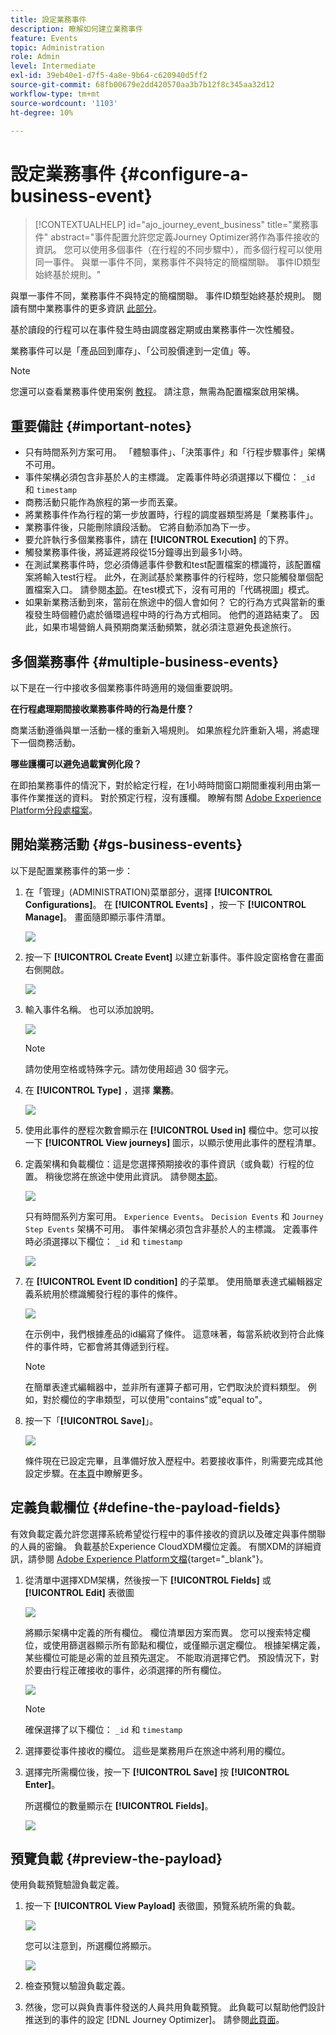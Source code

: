 ```yaml
---
title: 設定業務事件
description: 瞭解如何建立業務事件
feature: Events
topic: Administration
role: Admin
level: Intermediate
exl-id: 39eb40e1-d7f5-4a8e-9b64-c620940d5ff2
source-git-commit: 68fb00679e2dd420570aa3b7b12f8c345aa32d12
workflow-type: tm+mt
source-wordcount: '1103'
ht-degree: 10%

---
```


# 設定業務事件 {#configure-a-business-event}

>[!CONTEXTUALHELP]
>id="ajo_journey_event_business"
>title="業務事件"
>abstract="事件配置允許您定義Journey Optimizer將作為事件接收的資訊。 您可以使用多個事件（在行程的不同步驟中），而多個行程可以使用同一事件。 與單一事件不同，業務事件不與特定的簡檔關聯。 事件ID類型始終基於規則。"

與單一事件不同，業務事件不與特定的簡檔關聯。 事件ID類型始終基於規則。 閱讀有關中業務事件的更多資訊 [此部分](../event/about-events.md)。

基於讀段的行程可以在事件發生時由調度器定期或由業務事件一次性觸發。

業務事件可以是「產品回到庫存」、「公司股價達到一定值」等。

>[!NOTE]
>
>您還可以查看業務事件使用案例 [教程](https://experienceleague.adobe.com/docs/journey-optimizer-learn/tutorials/create-journeys/use-case-business-event.html)。 請注意，無需為配置檔案啟用架構。

## 重要備註 {#important-notes}

* 只有時間系列方案可用。 「體驗事件」、「決策事件」和「行程步驟事件」架構不可用。
* 事件架構必須包含非基於人的主標識。 定義事件時必須選擇以下欄位： `_id` 和 `timestamp`
* 商務活動只能作為旅程的第一步而丟棄。
* 將業務事件作為行程的第一步放置時，行程的調度器類型將是「業務事件」。
* 業務事件後，只能刪除讀段活動。 它將自動添加為下一步。
* 要允許執行多個業務事件，請在 **[!UICONTROL Execution]** 的下界。
* 觸發業務事件後，將延遲將段從15分鐘導出到最多1小時。
* 在測試業務事件時，您必須傳遞事件參數和test配置檔案的標識符，該配置檔案將輸入test行程。 此外，在測試基於業務事件的行程時，您只能觸發單個配置檔案入口。 請參閱[本節](../building-journeys/testing-the-journey.md#test-business)。在test模式下，沒有可用的「代碼視圖」模式。
* 如果新業務活動到來，當前在旅途中的個人會如何？ 它的行為方式與當新的重複發生時個體仍處於循環過程中時的行為方式相同。 他們的道路結束了。 因此，如果市場營銷人員預期商業活動頻繁，就必須注意避免長途旅行。

## 多個業務事件 {#multiple-business-events}

以下是在一行中接收多個業務事件時適用的幾個重要說明。

**在行程處理期間接收業務事件時的行為是什麼？**

商業活動遵循與單一活動一樣的重新入場規則。 如果旅程允許重新入場，將處理下一個商務活動。

**哪些護欄可以避免過載實例化段？**

在即拍業務事件的情況下，對於給定行程，在1小時時間窗口期間重複利用由第一事件作業推送的資料。 對於預定行程，沒有護欄。 瞭解有關 [Adobe Experience Platform分段處檔案](https://experienceleague.adobe.com/docs/experience-platform/segmentation/home.html)。

## 開始業務活動 {#gs-business-events}

以下是配置業務事件的第一步：

1. 在「管理」(ADMINISTRATION)菜單部分，選擇 **[!UICONTROL Configurations]**。 在  **[!UICONTROL Events]** ，按一下 **[!UICONTROL Manage]**。 畫面隨即顯示事件清單。

   ![](assets/jo-event1.png)

1. 按一下 **[!UICONTROL Create Event]** 以建立新事件。事件設定窗格會在畫面右側開啟。

   ![](assets/jo-event2.png)

1. 輸入事件名稱。 也可以添加說明。

   ![](assets/jo-event3-business.png)

   >[!NOTE]
   >
   >請勿使用空格或特殊字元。請勿使用超過 30 個字元。

1. 在 **[!UICONTROL Type]** ，選擇 **業務**。

   ![](assets/jo-event3bis-business.png)

1. 使用此事件的歷程次數會顯示在 **[!UICONTROL Used in]** 欄位中。您可以按一下 **[!UICONTROL View journeys]** 圖示，以顯示使用此事件的歷程清單。

1. 定義架構和負載欄位：這是您選擇預期接收的事件資訊（或負載）行程的位置。 稍後您將在旅途中使用此資訊。 請參閱[本節](../event/about-creating-business.md#define-the-payload-fields)。

   ![](assets/jo-event5-business.png)

   只有時間系列方案可用。 `Experience Events`。 `Decision Events` 和 `Journey Step Events` 架構不可用。 事件架構必須包含非基於人的主標識。 定義事件時必須選擇以下欄位： `_id` 和 `timestamp`

   ![](assets/test-profiles-4.png)

1. 在 **[!UICONTROL Event ID condition]** 的子菜單。 使用簡單表達式編輯器定義系統用於標識觸發行程的事件的條件。

   ![](assets/jo-event6-business.png)

   在示例中，我們根據產品的id編寫了條件。 這意味著，每當系統收到符合此條件的事件時，它都會將其傳遞到行程。

   >[!NOTE]
   >
   >在簡單表達式編輯器中，並非所有運算子都可用，它們取決於資料類型。 例如，對於欄位的字串類型，可以使用&quot;contains&quot;或&quot;equal to&quot;。

1. 按一下「**[!UICONTROL Save]**」。

   ![](assets/journey7-business.png)

   條件現在已設定完畢，且準備好放入歷程中。若要接收事件，則需要完成其他設定步驟。在[本頁](../event/additional-steps-to-send-events-to-journey.md)中瞭解更多。

## 定義負載欄位 {#define-the-payload-fields}

有效負載定義允許您選擇系統希望從行程中的事件接收的資訊以及確定與事件關聯的人員的密鑰。 負載基於Experience CloudXDM欄位定義。 有關XDM的詳細資訊，請參閱 [Adobe Experience Platform文檔](https://experienceleague.adobe.com/docs/experience-platform/xdm/home.html){target=&quot;_blank&quot;}。

1. 從清單中選擇XDM架構，然後按一下 **[!UICONTROL Fields]** 或 **[!UICONTROL Edit]** 表徵圖

   ![](assets/journey8-business.png)

   將顯示架構中定義的所有欄位。 欄位清單因方案而異。 您可以搜索特定欄位，或使用篩選器顯示所有節點和欄位，或僅顯示選定欄位。 根據架構定義，某些欄位可能是必需的並且預先選定。 不能取消選擇它們。 預設情況下，對於要由行程正確接收的事件，必須選擇的所有欄位。

   ![](assets/journey9-business.png)

   >[!NOTE]
   >
   > 確保選擇了以下欄位： `_id` 和 `timestamp`

1. 選擇要從事件接收的欄位。 這些是業務用戶在旅途中將利用的欄位。

1. 選擇完所需欄位後，按一下 **[!UICONTROL Save]** 按 **[!UICONTROL Enter]**。

   所選欄位的數量顯示在 **[!UICONTROL Fields]**。

   ![](assets/journey12-business.png)

## 預覽負載 {#preview-the-payload}

使用負載預覽驗證負載定義。

1. 按一下 **[!UICONTROL View Payload]** 表徵圖，預覽系統所需的負載。

   ![](assets/journey13-business.png)

   您可以注意到，所選欄位將顯示。

   ![](assets/journey14-business.png)

1. 檢查預覽以驗證負載定義。

1. 然後，您可以與負責事件發送的人員共用負載預覽。 此負載可以幫助他們設計推送到的事件的設定 [!DNL Journey Optimizer]。 請參閱[此頁面](../event/additional-steps-to-send-events-to-journey.md)。
